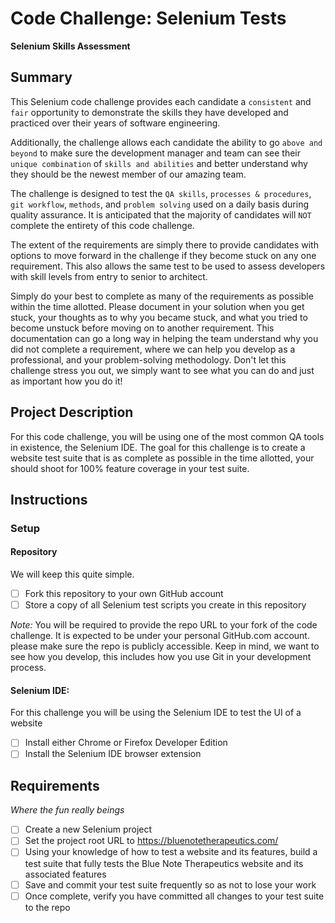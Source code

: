 # Code Challenge: Selenium Tests

__Selenium Skills Assessment__

## Summary

This Selenium code challenge provides each candidate a `consistent` and `fair` opportunity to demonstrate the skills they have developed and practiced over their years of software engineering.

Additionally, the challenge allows each candidate the ability to go `above and beyond` to make sure the development manager and team can see their `unique combination` of `skills and abilities` and better understand why they should be the newest member of our amazing team.

The challenge is designed to test the `QA skills`, `processes & procedures`, `git workflow`, `methods`, and `problem solving` used on a daily basis during quality assurance. It is anticipated that the majority of candidates will `NOT` complete the entirety of this code challenge. 

The extent of the requirements are simply there to provide candidates with options to move forward in the challenge if they become stuck on any one requirement. This also allows the same test to be used to assess developers with skill levels from entry to senior to architect.

Simply do your best to complete as many of the requirements as possible within the time allotted. Please document in your solution when you get stuck, your thoughts as to why you became stuck, and what you tried to become unstuck before moving on to another requirement. This documentation can go a long way in helping the team understand why you did not complete a requirement, where we can help you develop as a professional, and your problem-solving methodology. Don't let this challenge stress you out, we simply want to see what you can do and just as important how you do it!

## Project Description

For this code challenge, you will be using one of the most common QA tools in existence, the Selenium IDE. The goal for this challenge is to create a website test suite that is as complete as possible in the time allotted, your should shoot for 100% feature coverage in your test suite.

## Instructions

### Setup

#### Repository

We will keep this quite simple.

- [ ] Fork this repository to your own GitHub account
- [ ] Store a copy of all Selenium test scripts you create in this repository

_Note:_ You will be required to provide the repo URL to your fork of the code challenge. It is expected to be under your personal GitHub.com account. please make sure the repo is publicly accessible. Keep in mind, we want to see how you develop, this includes how you use Git in your development process.

#### Selenium IDE:

For this challenge you will be using the Selenium IDE to test the UI of a website

- [ ] Install either Chrome or Firefox Developer Edition
- [ ] Install the Selenium IDE browser extension

## Requirements

_Where the fun really beings_

- [ ] Create a new Selenium project
- [ ] Set the project root URL to https://bluenotetherapeutics.com/
- [ ] Using your knowledge of how to test a website and its features, build a test suite that fully tests the Blue Note Therapeutics website and its associated features
- [ ] Save and commit your test suite frequently so as not to lose your work
- [ ] Once complete, verify you have committed all changes to your test suite to the repo
